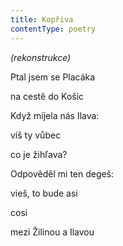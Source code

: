 ```yaml
---
title: Kopřiva
contentType: poetry
---
```


<section>

_(rekonstrukce)_

</section>

<section>

Ptal jsem se Placáka

na cestě do Košic

Když míjela nás Ilava:

víš ty vůbec

co je žihľava?

</section>

<section>

Odpověděl mi ten degeš:

vieš, to bude asi

cosi

mezi Žilinou a Ilavou

</section>
